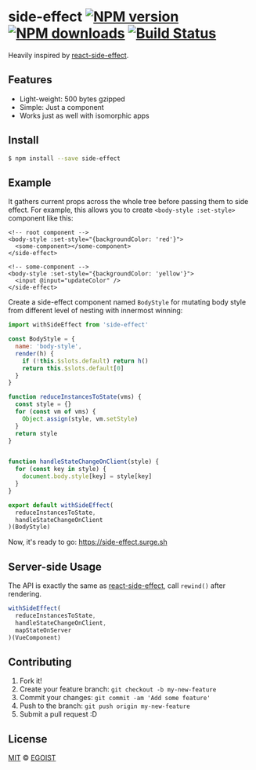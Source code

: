 # side-effect [![NPM version](https://img.shields.io/npm/v/side-effect.svg?style=flat-square)](https://npmjs.com/package/side-effect) [![NPM downloads](https://img.shields.io/npm/dm/side-effect.svg?style=flat-square)](https://npmjs.com/package/side-effect) [![Build Status](https://img.shields.io/circleci/project/egoist/side-effect/master.svg?style=flat-square)](https://circleci.com/gh/egoist/side-effect)

Heavily inspired by [react-side-effect](https://github.com/gaearon/react-side-effect).

## Features

- Light-weight: 500 bytes gzipped
- Simple: Just a component
- Works just as well with isomorphic apps

## Install

```bash
$ npm install --save side-effect
```

## Example

It gathers current props across the whole tree before passing them to side effect. For example, this allows you to create `<body-style :set-style>` component like this:

```vue
<!-- root component -->
<body-style :set-style="{backgroundColor: 'red'}">
  <some-component></some-component>
</side-effect>

<!-- some-component -->
<body-style :set-style="{backgroundColor: 'yellow'}">
  <input @input="updateColor" />
</side-effect>
```

Create a side-effect component named `BodyStyle` for mutating body style from different level of nesting with innermost winning:

```js
import withSideEffect from 'side-effect'

const BodyStyle = {
  name: 'body-style',
  render(h) {
    if (!this.$slots.default) return h()
    return this.$slots.default[0]
  }
}

function reduceInstancesToState(vms) {
  const style = {}
  for (const vm of vms) {
    Object.assign(style, vm.setStyle)
  }
  return style
}


function handleStateChangeOnClient(style) {
  for (const key in style) {
    document.body.style[key] = style[key]
  }
}

export default withSideEffect(
  reduceInstancesToState,
  handleStateChangeOnClient
)(BodyStyle)
```

Now, it's ready to go: https://side-effect.surge.sh

## Server-side Usage

The API is exactly the same as [react-side-effect](https://github.com/gaearon/react-side-effect#api), call `rewind()` after rendering.

```js
withSideEffect(
  reduceInstancesToState,
  handleStateChangeOnClient,
  mapStateOnServer
)(VueComponent)
```

## Contributing

1. Fork it!
2. Create your feature branch: `git checkout -b my-new-feature`
3. Commit your changes: `git commit -am 'Add some feature'`
4. Push to the branch: `git push origin my-new-feature`
5. Submit a pull request :D

## License

[MIT](https://egoist.mit-license.org/) © [EGOIST](https://github.com/egoist)
